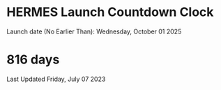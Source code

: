 # HERMES Launch Countdown Clock

Launch date (No Earlier Than): Wednesday, October 01 2025
# 816 days

Last Updated Friday, July 07 2023